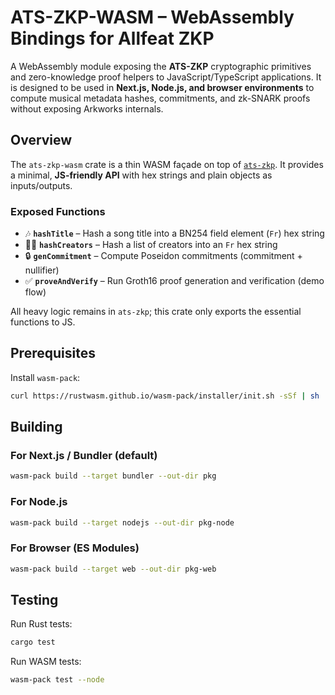 # ATS-ZKP-WASM – WebAssembly Bindings for Allfeat ZKP

A WebAssembly module exposing the **ATS-ZKP** cryptographic primitives and zero-knowledge proof helpers to JavaScript/TypeScript applications.
It is designed to be used in **Next.js, Node.js, and browser environments** to compute musical metadata hashes, commitments, and zk-SNARK proofs without exposing Arkworks internals.

## Overview

The `ats-zkp-wasm` crate is a thin WASM façade on top of [`ats-zkp`](../zkp).
It provides a minimal, **JS-friendly API** with hex strings and plain objects as inputs/outputs.

### Exposed Functions

- 🎶 **`hashTitle`** – Hash a song title into a BN254 field element (`Fr`) hex string
- 👩‍🎤 **`hashCreators`** – Hash a list of creators into an `Fr` hex string
- 🔒 **`genCommitment`** – Compute Poseidon commitments (commitment + nullifier)
- ✅ **`proveAndVerify`** – Run Groth16 proof generation and verification (demo flow)

All heavy logic remains in `ats-zkp`; this crate only exports the essential functions to JS.

## Prerequisites

Install `wasm-pack`:

```bash
curl https://rustwasm.github.io/wasm-pack/installer/init.sh -sSf | sh
```

## Building

### For Next.js / Bundler (default)

```bash
wasm-pack build --target bundler --out-dir pkg
```

### For Node.js

```bash
wasm-pack build --target nodejs --out-dir pkg-node
```

### For Browser (ES Modules)

```bash
wasm-pack build --target web --out-dir pkg-web
```

## Testing

Run Rust tests:

```bash
cargo test
```

Run WASM tests:

```bash
wasm-pack test --node
```
